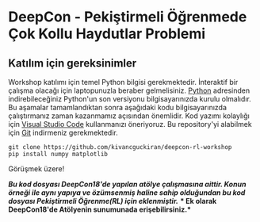 # DeepCon - Pekiştirmeli Öğrenmede Çok Kollu Haydutlar Problemi

## Katılım için gereksinimler

Workshop katılımı için temel Python bilgisi gerekmektedir. İnteraktif bir çalışma olacağı için laptopunuzla beraber gelmelisiniz. [Python](https://www.python.org/downloads/) adresinden indirebileceğiniz Python'un son versiyonu bilgisayarınızda kurulu olmalıdır. Bu aşamalar tamamlandıktan sonra aşağıdaki kodu bilgisayarınızda çalıştırmanız zaman kazanmamız açısından önemlidir. Kod yazımı kolaylığı için [Visual Studio Code](https://code.visualstudio.com/download) kullanmanızı öneriyoruz. Bu repository'yi alabilmek için [Git](https://git-scm.com/downloads) indirmeniz gerekmektedir.

```
git clone https://github.com/kivancguckiran/deepcon-rl-workshop
pip install numpy matplotlib
```

Görüşmek üzere!




__*Bu kod dosyası DeepCon18'de yapılan atölye çalışmasına aittir. Konun örneği ile aynı yapıya ve özümsenmiş haline sahip olduğundan bu kod dosyası Pekiştirmeli Öğrenme(RL) için eklenmiştir.*__ 
__* Ek olarak DeepCon18'de Atölyenin sunumunada erişebilirsiniz.*__
